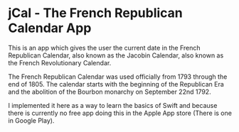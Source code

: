 jCal - The French Republican Calendar App
====

This is an app which gives the user the current date in the French Republican Calendar, also known as the Jacobin Calendar, also known as the French Revolutionary Calendar.

The French Republican Calendar was used officially from 1793 through the end of 1805. The calendar starts with the beginning of the Republican Era and the abolition of the Bourbon monarchy on September 22nd 1792.

I implemented it here as a way to learn the basics of Swift and because there is currently no free app doing this in the Apple App store (There is one in Google Play).
